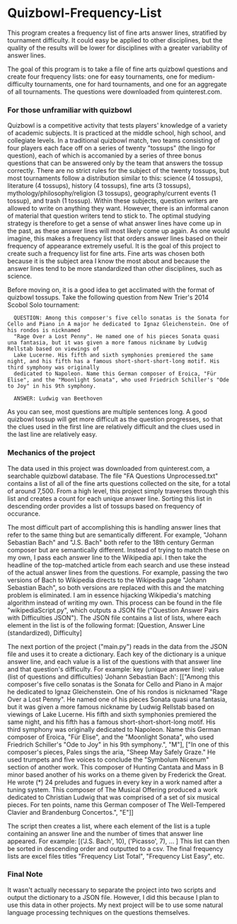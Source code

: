 # Quizbowl-Frequency-List

This program creates a frequency list of fine arts answer lines, stratified by tournament difficulty. It could easy be applied to other disciplines, but 
  the quality of the results will be lower for disciplines with a greater variability of answer lines. 

The goal of this program is to take a file of fine arts quizbowl questions and create four frequency lists: one for easy 
  tournaments, one for medium-difficulty tournaments, one for hard tournaments, and one for an aggregate of all tournaments. The questions were downloaded from 
  quinterest.com.
  
### For those unframiliar with quizbowl

Quizbowl is a competitive activity that tests players' knowledge of a variety of academic subjects. It is practiced at the middle school, high school, and collegiate
  levels. In a traditional quizbowl match, two teams consisting of four players each face off on a series of twenty "tossups" (the lingo for question), each of which 
  is accomanied by a series of three bonus questions that can be answered only by the team that answers the tossup correctly. There are no strict rules for the subject
  of the twenty tossups, but most tournaments follow a distribution similar to this: science (4 tossups), literature (4 tossups), history (4 tossups), fine arts
  (3 tossups), mythology/philosophy/religion (3 tossups), geography/current events (1 tossup), and trash (1 tossup). Within these subjects, question writers are allowed
  to write on anything they want. However, there is an informal canon of material that question writers tend to stick to. The optimal studying strategy is therefore 
  to get a sense of what answer lines have come up in the past, as these answer lines will most likely come up again. As one would imagine, this makes a frequency list
  that orders answer lines based on their frequency of appearance extremely useful. It is the goal of this project to create such a frequency list for fine arts. Fine 
  arts was chosen both because it is the subject area I know the most about and because the answer lines tend to be more standardized than other disciplines, such as 
  science. 
  
  Before moving on, it is a good idea to get acclimated with the format of quizbowl tossups. Take the following question from New Trier's 2014 Scobol Solo tournament:
  
      QUESTION: Among this composer's five cello sonatas is the Sonata for Cello and Piano in A major he dedicated to Ignaz Gleichenstein. One of his rondos is nicknamed 
      "Rage Over a Lost Penny". He named one of his pieces Sonata quasi una fantasia, but it was given a more famous nickname by Ludwig Rellstab based on viewings of 
      Lake Lucerne. His fifth and sixth symphonies premiered the same night, and his fifth has a famous short-short-short-long motif. His third symphony was originally 
      dedicated to Napoleon. Name this German composer of Eroica, "Für Elise", and the "Moonlight Sonata", who used Friedrich Schiller's "Ode to Joy" in his 9th symphony.

      ANSWER: Ludwig van Beethoven
      
   As you can see, most questions are multiple sentences long. A good quizbowl tossup will get more difficult as the question progresses, so that the clues used in the 
   first line are relatively difficult and the clues used in the last line are relatively easy. 
   
### Mechanics of the project
 
 The data used in this project was downloaded from quinterest.com, a searchable quizbowl database. The file "FA Questions Unprocessed.txt" contains a list of all of the
  fine arts questions collected on the site, for a total of around 7,500. From a high level, this project simply traverses through this list and creates a count for each
  unique answer line. Sorting this list in descending order provides a list of tossups based on frequency of occurance. 
  
 The most difficult part of accomplishing this is handling answer lines that refer to the same thing but are semantically different. For example, "Johann Sebastian Bach" 
  and "J.S. Bach" both refer to the 18th century German composer but are semantically different. Instead of trying to match these on my own, I pass each answer line to 
  the Wikipedia api. I then take the headline of the top-matched article from each search and use these instead of the actual answer lines from the questions. For example, 
  passing the two versions of Bach to Wikipedia directs to the Wikipedia page "Johann Sebastian Bach", so both versions are replaced with this and the matching problem 
  is eliminated. I am in essence hijacking Wikipedia's matching algorithm instead of writing my own. This process can be found in the file "wikipediaScript.py", which 
  outputs a JSON file ("Question Answer Pairs with Difficulties JSON"). The JSON file contains a list of lists, where each element in the list is of the following format:
      [Question, Answer Line (standardized), Difficulty]
    
 The next portion of the project ("main.py") reads in the data from the JSON file and uses it to create a dictionary. Each key of the dictionary is a unique answer line, 
  and each value is a list of the questions with that answer line and that question's difficulty. For example:
      key (unique answer line): value (list of questions and difficulties)
      'Johann Sebastian Bach': [["Among this composer's five cello sonatas is the Sonata for Cello and Piano in A major he dedicated to Ignaz Gleichenstein. One of his rondos
      is nicknamed "Rage Over a Lost Penny". He named one of his pieces Sonata quasi una fantasia, but it was given a more famous nickname by Ludwig Rellstab based on viewings
      of Lake Lucerne. His fifth and sixth symphonies premiered the same night, and his fifth has a famous short-short-short-long motif. His third symphony was originally 
      dedicated to Napoleon. Name this German composer of Eroica, "Für Elise", and the "Moonlight Sonata", who used Friedrich Schiller's "Ode to Joy" in his 9th symphony.", "M"],
      ["In one of this composer's pieces, Pales sings the aria, "Sheep May Safely Graze." He used trumpets and five voices to conclude the "Symbolum Nicenum" section of another
      work. This composer of Hunting Cantata and Mass in B minor based another of his works on a theme given by Frederick the Great. He wrote (*) 24 preludes and fugues in 
      every key in a work named after a tuning system. This composer of The Musical Offering produced a work dedicated to Christian Ludwig that was comprised of a set of six 
      musical pieces. For ten points, name this German composer of The Well-Tempered Clavier and Brandenburg Concertos.", "E"]]
  
  The script then creates a list, where each element of the list is a tuple containing an answer line and the number of times that answer line appeared. For example:
      [('J.S. Bach', 10), ('Picasso', 7), ... ]
  This list can then be sorted in descending order and outputted to a csv. The final frequency lists are excel files titles "Frequency List Total", "Frequency List Easy", etc. 
  
### Final Note
  It wasn't actually necessary to separate the project into two scripts and output the dictionary to a JSON file. However, I did this because I plan to use this
  data in other projects. My next project will be to use some natural language processing techniques on the questions themselves. 
  
